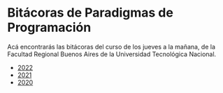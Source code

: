 # Bitácoras de Paradigmas de Programación

Acá encontrarás las bitácoras del curso de los jueves a la mañana, de la Facultad Regional Buenos Aires de la Universidad Tecnológica Nacional.

* [2022](2022)
* [2021](2021)
* [2020](2020)
